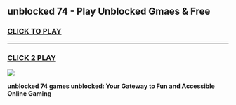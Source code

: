 
## unblocked 74 - Play Unblocked Gmaes & Free
<h3>
<a href="https://news.freeplayer.one?title=unblocked_74&ref=23F">CLICK TO PLAY</a></h3>
<hr>

<h3>
<a href="https://news.freeplayer.one?title=unblocked_74&ref=23F">CLICK 2 PLAY</a>
  
</h3>

<a href="https://news.freeplayer.one?title=unblocked_74&ref=23F/"><img src="https://clearcache.store/games.png"></a>


**unblocked 74 games unblocked: Your Gateway to Fun and Accessible Online Gaming**
